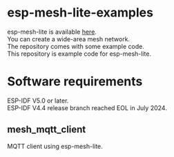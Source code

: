 # esp-mesh-lite-examples
esp-mesh-lite is available [here](https://github.com/espressif/esp-mesh-lite).   
You can create a wide-area mesh network.   
The repository comes with some example code.   
This repository is example code for esp-mesh-lite.   

# Software requirements
ESP-IDF V5.0 or later.   
ESP-IDF V4.4 release branch reached EOL in July 2024.   

## mesh_mqtt_client
MQTT client using esp-mesh-lite.   
